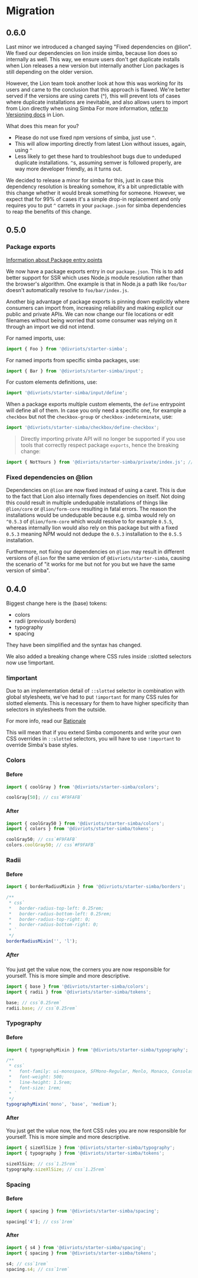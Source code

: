 # Migration

## 0.6.0

Last minor we introduced a changed saying "Fixed dependencies on @lion".
We fixed our dependencies on lion inside simba, because lion does so internally as well.
This way, we ensure users don't get duplicate installs when Lion releases a new version but internally another Lion packages is still depending on the older version.

However, the Lion team took another look at how this was working for its users and came to the conclusion that this approach is flawed.
We're better served if the versions are using carets (^), this will prevent lots of cases where duplicate installations are inevitable, and also allows users to import from Lion directly when using Simba
For more information, [refer to Versioning docs](https://lion-web.netlify.app/docs/rationales/versioning/) in Lion.

What does this mean for you?

- Please do not use fixed npm versions of simba, just use `^`.
- This will allow importing directly from latest Lion without issues, again, using `^`
- Less likely to get these hard to troubleshoot bugs due to undeduped duplicate installations. `^`s, assuming semver is followed properly, are way more developer friendly, as it turns out.

We decided to release a minor for simba for this, just in case this dependency resolution is breaking somehow, it's a bit unpredictable with this change whether it would break something for someone.
However, we expect that for 99% of cases it's a simple drop-in replacement and only requires you to put `^` carrets in your `package.json` for simba dependencies to reap the benefits of this change.

## 0.5.0

### Package exports

[Information about Package entry points](https://nodejs.org/api/packages.html#package-entry-points)

We now have a package exports entry in our `package.json`.
This is to add better support for SSR which uses Node.js module resolution rather than the browser's algorithm.
One example is that in Node.js a path like `foo/bar` doesn't automatically resolve to `foo/bar/index.js`.

Another big advantage of package exports is pinning down explicitly where consumers can import from, increasing reliability and making explicit our public and private APIs. We can now change our file locations or edit filenames without being worried that some consumer was relying on it through an import we did not intend.

For named imports, use:

```js
import { Foo } from '@divriots/starter-simba';
```

For named imports from specific simba packages, use:

```js
import { Bar } from '@divriots/starter-simba/input';
```

For custom elements definitions, use:

```js
import '@divriots/starter-simba/input/define';
```

When a package exports multiple custom elements, the `define` entrypoint will define all of them.
In case you only need a specific one, for example a `checkbox` but not the `checkbox-group` or `checkbox-indeterminate`, use:

```js
import '@divriots/starter-simba/checkbox/define-checkbox';
```

> Directly importing private API will no longer be supported if you use tools that correctly respect package `exports`, hence the breaking change:

```js
import { NotYours } from '@divriots/starter-simba/private/index.js'; // no longer possible in tools respecting our package.json exports entry
```

### Fixed dependencies on @lion

Dependencies on `@lion` are now fixed instead of using a caret. This is due to the fact that Lion also internally fixes dependencies on itself.
Not doing this could result in multiple undedupable installations of things like `@lion/core` or `@lion/form-core` resulting in fatal errors.
The reason the installations would be undedupable because e.g. simba would rely on `^0.5.3` of `@lion/form-core` which would resolve to for example `0.5.5`, whereas
internally lion would also rely on this package but with a fixed `0.5.3` meaning NPM would not dedupe the `0.5.3` installation to the `0.5.5` installation.

Furthermore, not fixing our dependencies on `@lion` may result in different versions of `@lion` for the same version of `@divriots/starter-simba`, causing the scenario of "it works for me but not for you but we have the same version of simba".

## 0.4.0

Biggest change here is the (base) tokens:

- colors
- radii (previously borders)
- typography
- spacing

They have been simplified and the syntax has changed.

We also added a breaking change where CSS rules inside ::slotted selectors now use !important.

### !important

Due to an implementation detail of `::slotted` selector in combination with global stylesheets, we've had to put `!important` for many CSS rules for slotted elements.
This is necessary for them to have higher specificity than selectors in stylesheets from the outside.

For more info, read our [Rationale](./README.md)

This will mean that if you extend Simba components and write your own CSS overrides in `::slotted` selectors, you will have to use `!important` to override Simba's base styles.

### Colors

#### Before

```js
import { coolGray } from '@divriots/starter-simba/colors';

coolGray[50]; // css`#F9FAFB`
```

#### After

```js
import { coolGray50 } from '@divriots/starter-simba/colors';
import { colors } from '@divriots/starter-simba/tokens';

coolGray50; // css`#F9FAFB`
colors.coolGray50; // css`#F9FAFB`
```

### Radii

#### Before

```js
import { borderRadiusMixin } from '@divriots/starter-simba/borders';

/**
 * css`
 *   border-radius-top-left: 0.25rem;
 *   border-radius-bottom-left: 0.25rem;
 *   border-radius-top-right: 0;
 *   border-radius-bottom-right: 0;
 * `
 */
borderRadiusMixin('', 'l');
```

##### After

You just get the value now, the corners you are now responsible for yourself.
This is more simple and more descriptive.

```js
import { base } from '@divriots/starter-simba/colors';
import { radii } from '@divriots/starter-simba/tokens';

base; // css`0.25rem`
radii.base; // css`0.25rem`
```

### Typography

#### Before

```js
import { typographyMixin } from '@divriots/starter-simba/typography';

/**
 * css`
 *   font-family: ui-monospace, SFMono-Regular, Menlo, Monaco, Consolas, 'Liberation Mono', 'Courier New', monospace;
 *   font-weight: 500;
 *   line-height: 1.5rem;
 *   font-size: 1rem;
 * `
 */
typographyMixin('mono', 'base', 'medium');
```

#### After

You just get the value now, the font CSS rules you are now responsible for yourself.
This is more simple and more descriptive.

```js
import { sizeXlSize } from '@divriots/starter-simba/typography';
import { typography } from '@divriots/starter-simba/tokens';

sizeXlSize; // css`1.25rem`
typography.sizeXlSize; // css`1.25rem`
```

### Spacing

#### Before

```js
import { spacing } from '@divriots/starter-simba/spacing';

spacing['4']; // css`1rem`
```

#### After

```js
import { s4 } from '@divriots/starter-simba/spacing';
import { spacing } from '@divriots/starter-simba/tokens';

s4; // css`1rem`
spacing.s4; // css`1rem`
```
